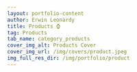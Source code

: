 ```yaml
---
layout: portfolio-content
author: Erwin Leonardy
title: Products ⌚
tag: Products
tab_name: category_products
cover_img_alt: Products Cover
cover_img_url: /img/covers/product.jpeg
img_full_res_dir: /img/portfolio/product
---
```

